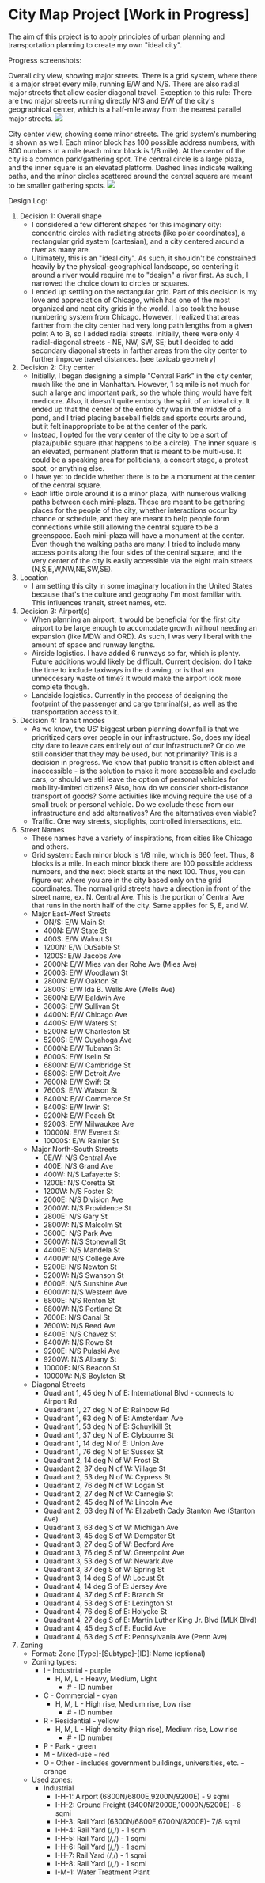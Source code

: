# City Map Project [Work in Progress]

The aim of this project is to apply principles of urban planning and transportation planning to create my own "ideal city". 

Progress screenshots: 

Overall city view, showing major streets. There is a grid system, where there is a major street every mile, running E/W and N/S. There are also radial major streets that allow easier diagonal travel. Exception to this rule: There are two major streets running directly N/S and E/W of the city's geographical center, which is a half-mile away from the nearest parallel major streets. 
![](./overall.png)

City center view, showing some minor streets. The grid system's numbering is shown as well. Each minor block has 100 possible address numbers, with 800 numbers in a mile (each minor block is 1/8 mile). At the center of the city is a common park/gathering spot. The central circle is a large plaza, and the inner square is an elevated platform. Dashed lines indicate walking paths, and the minor circles scattered around the central square are meant to be smaller gathering spots. 
![](./center-city.png)

Design Log:

1. Decision 1: Overall shape
    * I considered a few different shapes for this imaginary city: concentric circles with radiating streets (like polar coordinates), a rectangular grid system (cartesian), and a city centered around a river as many are. 
    * Ultimately, this is an "ideal city". As such, it shouldn't be constrained heavily by the physical-geographical landscape, so centering it around a river would require me to "design" a river first. As such, I narrowed the choice down to circles or squares. 
    * I ended up settling on the rectangular grid. Part of this decision is my love and appreciation of Chicago, which has one of the most organized and neat city grids in the world. I also took the house numbering system from Chicago. However, I realized that areas farther from the city center had very long path lengths from a given point A to B, so I added radial streets. Initially, there were only 4 radial-diagonal streets - NE, NW, SW, SE; but I decided to add secondary diagonal streets in farther areas from the city center to further improve travel distances. [see taxicab geometry] 
2. Decision 2: City center
    * Initially, I began designing a simple "Central Park" in the city center, much like the one in Manhattan. However, 1 sq mile is not much for such a large and important park, so the whole thing would have felt mediocre. Also, it doesn't quite embody the spirit of an ideal city. It ended up that the center of the entire city was in the middle of a pond, and I tried placing baseball fields and sports courts around, but it felt inappropriate to be at the center of the park. 
    * Instead, I opted for the very center of the city to be a sort of plaza/public square (that happens to be a circle). The inner square is an elevated, permanent platform that is meant to be multi-use. It could be a speaking area for politicians, a concert stage, a protest spot, or anything else. 
    * I have yet to decide whether there is to be a monument at the center of the central square. 
    * Each little circle around it is a minor plaza, with numerous walking paths between each mini-plaza. These are meant to be gathering places for the people of the city, whether interactions occur by chance or schedule, and they are meant to help people form connections while still allowing the central square to be a greenspace. Each mini-plaza will have a monument at the center. Even though the walking paths are many, I tried to include many access points along the four sides of the central square, and the very center of the city is easily accessible via the eight main streets (N,S,E,W,NW,NE,SW,SE). 
3. Location
    * I am setting this city in some imaginary location in the United States because that's the culture and geography I'm most familiar with. This influences transit, street names, etc. 
4. Decision 3: Airport(s)
    * When planning an airport, it would be beneficial for the first city airport to be large enough to accomodate growth without needing an expansion (like MDW and ORD). As such, I was very liberal with the amount of space and runway lengths. 
    * Airside logistics. I have added 6 runways so far, which is plenty. Future additions would likely be difficult. Current decision: do I take the time to include taxiways in the drawing, or is that an unneccesary waste of time? It would make the airport look more complete though. 
    * Landside logistics. Currently in the process of designing the footprint of the passenger and cargo terminal(s), as well as the transportation access to it. 
5. Decision 4: Transit modes
    * As we know, the US' biggest urban planning downfall is that we prioritized cars over people in our infrastructure. So, does my ideal city dare to leave cars entirely out of our infrastructure? Or do we still consider that they may be used, but not primarily? This is a decision in progress. We know that public transit is often ableist and inaccessible - is the solution to make it more accessible and exclude cars, or should we still leave the option of personal vehicles for mobility-limited citizens? Also, how do we consider short-distance transport of goods? Some activities like moving require the use of a small truck or personal vehicle. Do we exclude these from our infrastructure and add alternatives? Are the alternatives even viable?
    * Traffic. One way streets, stoplights, controlled intersections, etc. 
6. Street Names
    * These names have a variety of inspirations, from cities like Chicago and others. 
    * Grid system: Each minor block is 1/8 mile, which is 660 feet. Thus, 8 blocks is a mile. In each minor block there are 100 possible address numbers, and the next block starts at the next 100. Thus, you can figure out where you are in the city based only on the grid coordinates. The normal grid streets have a direction in front of the street name, ex. N. Central Ave. This is the portion of Central Ave that runs in the north half of the city. Same applies for S, E, and W. 
    * Major East-West Streets
        * ON/S: E/W Main St
        * 400N: E/W State St
        * 400S: E/W Walnut St
        * 1200N: E/W DuSable St
        * 1200S: E/W Jacobs Ave
        * 2000N: E/W Mies van der Rohe Ave (Mies Ave)
        * 2000S: E/W Woodlawn St
        * 2800N: E/W Oakton St
        * 2800S: E/W Ida B. Wells Ave (Wells Ave)
        * 3600N: E/W Baldwin Ave
        * 3600S: E/W Sullivan St
        * 4400N: E/W Chicago Ave
        * 4400S: E/W Waters St
        * 5200N: E/W Charleston St
        * 5200S: E/W Cuyahoga Ave
        * 6000N: E/W Tubman St
        * 6000S: E/W Iselin St
        * 6800N: E/W Cambridge St
        * 6800S: E/W Detroit Ave
        * 7600N: E/W Swift St
        * 7600S: E/W Watson St
        * 8400N: E/W Commerce St
        * 8400S: E/W Irwin St
        * 9200N: E/W Peach St
        * 9200S: E/W Milwaukee Ave
        * 10000N: E/W Everett St
        * 10000S: E/W Rainier St
    * Major North-South Streets
        * 0E/W: N/S Central Ave
        * 400E: N/S Grand Ave
        * 400W: N/S Lafayette St
        * 1200E: N/S Coretta St
        * 1200W: N/S Foster St
        * 2000E: N/S Division Ave
        * 2000W: N/S Providence St
        * 2800E: N/S Gary St
        * 2800W: N/S Malcolm St
        * 3600E: N/S Park Ave
        * 3600W: N/S Stonewall St
        * 4400E: N/S Mandela St
        * 4400W: N/S College Ave
        * 5200E: N/S Newton St
        * 5200W: N/S Swanson St
        * 6000E: N/S Sunshine Ave
        * 6000W: N/S Western Ave
        * 6800E: N/S Renton St
        * 6800W: N/S Portland St
        * 7600E: N/S Canal St
        * 7600W: N/S Reed Ave
        * 8400E: N/S Chavez St
        * 8400W: N/S Rowe St
        * 9200E: N/S Pulaski Ave
        * 9200W: N/S Albany St
        * 10000E: N/S Beacon St
        * 10000W: N/S Boylston St
    * Diagonal Streets
        * Quadrant 1, 45 deg N of E: International Blvd - connects to Airport Rd
        * Quadrant 1, 27 deg N of E: Rainbow Rd
        * Quadrant 1, 63 deg N of E: Amsterdam Ave
        * Quadrant 1, 53 deg N of E: Schuylkill St
        * Quadrant 1, 37 deg N of E: Clybourne St
        * Quadrant 1, 14 deg N of E: Union Ave
        * Quadrant 1, 76 deg N of E: Sussex St
        * Quadrant 2, 14 deg N of W: Frost St
        * Quardant 2, 37 deg N of W: Village St
        * Quadrant 2, 53 deg N of W: Cypress St
        * Quadrant 2, 76 deg N of W: Logan St
        * Quadrant 2, 27 deg N of W: Carnegie St
        * Quadrant 2, 45 deg N of W: Lincoln Ave
        * Quadrant 2, 63 deg N of W: Elizabeth Cady Stanton Ave (Stanton Ave)
        * Quadrant 3, 63 deg S of W: Michigan Ave
        * Quadrant 3, 45 deg S of W: Dempster St
        * Quadrant 3, 27 deg S of W: Bedford Ave
        * Quadrant 3, 76 deg S of W: Greenpoint Ave
        * Quadrant 3, 53 deg S of W: Newark Ave
        * Quadrant 3, 37 deg S of W: Spring St
        * Quadrant 3, 14 deg S of W: Locust St
        * Quadrant 4, 14 deg S of E: Jersey Ave
        * Quadrant 4, 37 deg S of E: Branch St
        * Quadrant 4, 53 deg S of E: Lexington St
        * Quadrant 4, 76 deg S of E: Holyoke St
        * Quadrant 4, 27 deg S of E: Martin Luther King Jr. Blvd (MLK Blvd)
        * Quadrant 4, 45 deg S of E: Euclid Ave
        * Quadrant 4, 63 deg S of E: Pennsylvania Ave (Penn Ave)
7. Zoning
    * Format: Zone [Type]-[Subtype]-[ID]: Name (optional)
    * Zoning types:
        * I - Industrial - purple
            * H, M, L - Heavy, Medium, Light
                * \# - ID number
        * C - Commercial - cyan
            * H, M, L - High rise, Medium rise, Low rise
                * \# - ID number
        * R - Residential - yellow
            * H, M, L - High density (high rise), Medium rise, Low rise
                * \# - ID number
        * P - Park - green
        * M - Mixed-use - red
        * O - Other - includes government buildings, universities, etc. - orange
    * Used zones:
        * Industrial
            * I-H-1: Airport (6800N/6800E,9200N/9200E) - 9 sqmi
            * I-H-2: Ground Freight (8400N/2000E,10000N/5200E) - 8 sqmi
            * I-H-3: Rail Yard (6300N/6800E,6700N/8200E)- 7/8 sqmi
            * I-H-4: Rail Yard (/,/) - 1 sqmi
            * I-H-5: Rail Yard (/,/) - 1 sqmi
            * I-H-6: Rail Yard (/,/) - 1 sqmi
            * I-H-7: Rail Yard (/,/) - 1 sqmi
            * I-H-8: Rail Yard (/,/) - 1 sqmi
            * I-M-1: Water Treatment Plant



